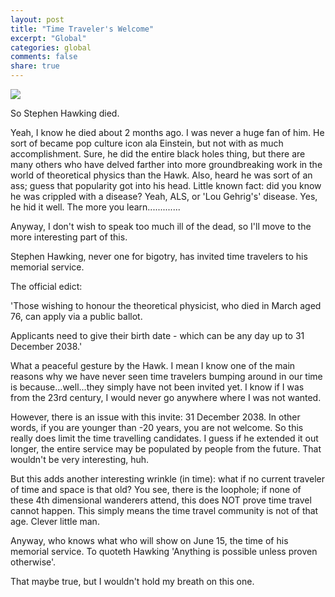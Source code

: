 ```yaml
---
layout: post
title: "Time Traveler's Welcome"
excerpt: "Global"
categories: global
comments: false
share: true
---
```




![](http://www.konbini.com/wp-content/blogs.dir/9/files/2018/03/16227397471_adf5ab2996_h-2-810x540.jpg)




So Stephen Hawking died.

Yeah, I know he died about 2 months ago. I was never a huge fan of him. He sort of became pop culture icon ala Einstein, but not with as much accomplishment. Sure, he did the entire black holes thing, but there are many others who have delved farther into more groundbreaking work in the world of theoretical physics than the Hawk. Also, heard he was sort of an ass; guess that popularity got into his head. Little known fact: did you know he was crippled with a disease? Yeah, ALS, or 'Lou Gehrig's' disease. Yes, he hid it well. The more you learn.............



Anyway, I don't wish to speak too much ill of the dead, so I'll move to the more interesting part of this.



Stephen Hawking, never one for bigotry, has invited time travelers to his memorial service.


The official edict:

'Those wishing to honour the theoretical physicist, who died in March aged 76, can apply via a public ballot.

Applicants need to give their birth date - which can be any day up to 31 December 2038.'




What a peaceful gesture by the Hawk. I mean I know one of the main reasons why we have never seen time travelers bumping around in our time is because...well...they simply have not been invited yet. I know if I was from the 23rd century, I would never go anywhere where I was not wanted.


However, there is an issue with this invite: 31 December 2038. In other words, if you are younger than -20 years, you are not welcome. So this really does limit the time travelling candidates. I guess if he extended it out longer, the entire service may be populated by people from the future. That wouldn't be very interesting, huh.


But this adds another interesting wrinkle (in time): what if no current traveler of time and space is that old? You see, there is the loophole; if none of these 4th dimensional wanderers attend, this does NOT prove time travel cannot happen. This simply means the time travel community is not of that age. Clever little man.


Anyway, who knows what who will show on June 15, the time of his memorial service. To quoteth Hawking 'Anything is possible unless proven otherwise'.



That maybe true, but I wouldn't hold my breath on this one.






